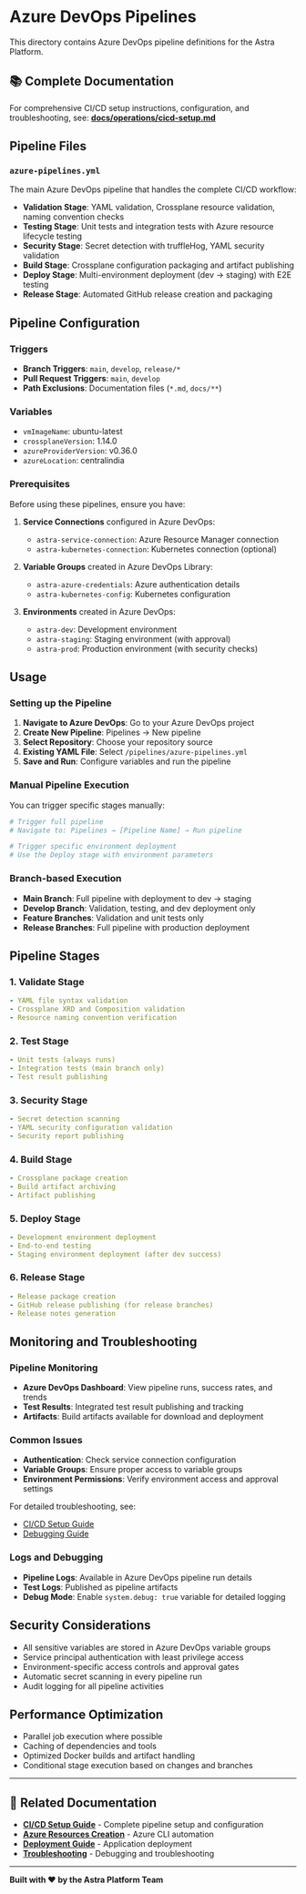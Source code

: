 # Azure DevOps Pipelines

This directory contains Azure DevOps pipeline definitions for the Astra Platform.

## 📚 Complete Documentation

For comprehensive CI/CD setup instructions, configuration, and troubleshooting, see:
**[docs/operations/cicd-setup.md](../docs/operations/cicd-setup.md)**

## Pipeline Files

### `azure-pipelines.yml`
The main Azure DevOps pipeline that handles the complete CI/CD workflow:

- **Validation Stage**: YAML validation, Crossplane resource validation, naming convention checks
- **Testing Stage**: Unit tests and integration tests with Azure resource lifecycle testing
- **Security Stage**: Secret detection with truffleHog, YAML security validation  
- **Build Stage**: Crossplane configuration packaging and artifact publishing
- **Deploy Stage**: Multi-environment deployment (dev → staging) with E2E testing
- **Release Stage**: Automated GitHub release creation and packaging

## Pipeline Configuration

### Triggers
- **Branch Triggers**: `main`, `develop`, `release/*`
- **Pull Request Triggers**: `main`, `develop`
- **Path Exclusions**: Documentation files (`*.md`, `docs/**`)

### Variables
- `vmImageName`: ubuntu-latest
- `crossplaneVersion`: 1.14.0
- `azureProviderVersion`: v0.36.0
- `azureLocation`: centralindia

### Prerequisites
Before using these pipelines, ensure you have:

1. **Service Connections** configured in Azure DevOps:
   - `astra-service-connection`: Azure Resource Manager connection
   - `astra-kubernetes-connection`: Kubernetes connection (optional)

2. **Variable Groups** created in Azure DevOps Library:
   - `astra-azure-credentials`: Azure authentication details
   - `astra-kubernetes-config`: Kubernetes configuration

3. **Environments** created in Azure DevOps:
   - `astra-dev`: Development environment
   - `astra-staging`: Staging environment (with approval)
   - `astra-prod`: Production environment (with security checks)

## Usage

### Setting up the Pipeline

1. **Navigate to Azure DevOps**: Go to your Azure DevOps project
2. **Create New Pipeline**: Pipelines → New pipeline
3. **Select Repository**: Choose your repository source
4. **Existing YAML File**: Select `/pipelines/azure-pipelines.yml`
5. **Save and Run**: Configure variables and run the pipeline

### Manual Pipeline Execution

You can trigger specific stages manually:

```bash
# Trigger full pipeline
# Navigate to: Pipelines → [Pipeline Name] → Run pipeline

# Trigger specific environment deployment
# Use the Deploy stage with environment parameters
```

### Branch-based Execution

- **Main Branch**: Full pipeline with deployment to dev → staging
- **Develop Branch**: Validation, testing, and dev deployment only
- **Feature Branches**: Validation and unit tests only
- **Release Branches**: Full pipeline with production deployment

## Pipeline Stages

### 1. Validate Stage
```yaml
- YAML file syntax validation
- Crossplane XRD and Composition validation
- Resource naming convention verification
```

### 2. Test Stage
```yaml
- Unit tests (always runs)
- Integration tests (main branch only)
- Test result publishing
```

### 3. Security Stage
```yaml
- Secret detection scanning
- YAML security configuration validation
- Security report publishing
```

### 4. Build Stage
```yaml
- Crossplane package creation
- Build artifact archiving
- Artifact publishing
```

### 5. Deploy Stage
```yaml
- Development environment deployment
- End-to-end testing
- Staging environment deployment (after dev success)
```

### 6. Release Stage
```yaml
- Release package creation
- GitHub release publishing (for release branches)
- Release notes generation
```

## Monitoring and Troubleshooting

### Pipeline Monitoring
- **Azure DevOps Dashboard**: View pipeline runs, success rates, and trends
- **Test Results**: Integrated test result publishing and tracking
- **Artifacts**: Build artifacts available for download and deployment

### Common Issues
- **Authentication**: Check service connection configuration
- **Variable Groups**: Ensure proper access to variable groups
- **Environment Permissions**: Verify environment access and approval settings

For detailed troubleshooting, see:
- [CI/CD Setup Guide](../docs/operations/cicd-setup.md)
- [Debugging Guide](../docs/troubleshooting/debugging.md)

### Logs and Debugging
- **Pipeline Logs**: Available in Azure DevOps pipeline run details
- **Test Logs**: Published as pipeline artifacts
- **Debug Mode**: Enable `system.debug: true` variable for detailed logging

## Security Considerations

- All sensitive variables are stored in Azure DevOps variable groups
- Service principal authentication with least privilege access
- Environment-specific access controls and approval gates
- Automatic secret scanning in every pipeline run
- Audit logging for all pipeline activities

## Performance Optimization

- Parallel job execution where possible
- Caching of dependencies and tools
- Optimized Docker builds and artifact handling
- Conditional stage execution based on changes and branches

---

## 📖 Related Documentation

- **[CI/CD Setup Guide](../docs/operations/cicd-setup.md)** - Complete pipeline setup and configuration
- **[Azure Resources Creation](../docs/operations/azure-resources-creation.md)** - Azure CLI automation
- **[Deployment Guide](../docs/user-guides/application-deployment.md)** - Application deployment
- **[Troubleshooting](../docs/troubleshooting/debugging.md)** - Debugging and troubleshooting

---

**Built with ❤️ by the Astra Platform Team**